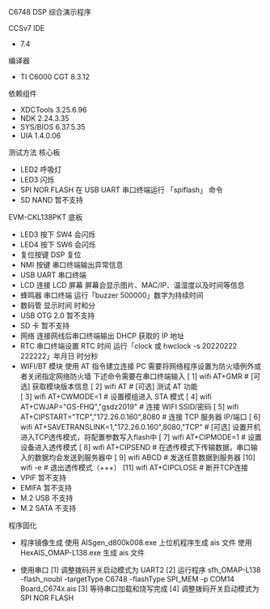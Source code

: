 C6748 DSP 综合演示程序

CCSv7 IDE
- 7.4

编译器
- TI C6000 CGT 8.3.12

依赖组件
- XDCTools 3.25.6.96
- NDK 2.24.3.35
- SYS/BIOS 6.37.5.35
- UIA 1.4.0.06

测试方法
核心板
- LED2           呼吸灯
- LED3           闪烁
- SPI NOR FLASH  在 USB UART 串口终端运行 「spiflash」 命令
- SD NAND        暂不支持

EVM-CKL138PKT 底板
- LED3           按下 SW4 会闪烁
- LED4           按下 SW6 会闪烁
- 复位按键       DSP 复位
- NMI 按键       串口终端输出异常信息
- USB UART       串口终端
- LCD 连接       LCD 屏幕 屏幕会显示图片、MAC/IP、温湿度以及时间等信息
- 蜂鸣器         串口终端 运行「buzzer 500000」数字为持续时间
- 数码管         显示时间 时和分
- USB OTG 2.0    暂不支持
- SD 卡          暂不支持
- 网络           连接网线后串口终端输出 DHCP 获取的 IP 地址
- RTC            串口终端设置 RTC 时间 运行「clock 或 hwclock -s 20220222 222222」年月日 时分秒
- WIFI/BT 模块   使用 AT 指令建立连接 PC 需要将网络程序设置为防火墙例外或者关闭指定网络防火墙
                 下述命令需要在串口终端输入
                 [ 1] wifi AT+GMR                                       # [可选] 获取模块版本信息
                 [ 2] wifi AT                                           # [可选] 测试 AT 功能                                            
                 [ 3] wifi AT+CWMODE=1                                  # 设置模组进入 STA 模式
                 [ 4] wifi AT+CWJAP="GS-FHQ","gsdz2019"                 # 连接 WIFI SSID/密码
                 [ 5] wifi AT+CIPSTART="TCP","172.26.0.160",8080        # 连接 TCP 服务器 IP/端口
                 [ 6] wifi AT+SAVETRANSLINK=1,"172.26.0.160",8080,"TCP" # [可选] 设置开机进入TCP透传模式，将配置参数写入flash中
                 [ 7] wifi AT+CIPMODE=1                                 # 设置设备进入透传模式
                 [ 8] wifi AT+CIPSEND                                   # 在透传模式下传输数据，串口输入的数据均会发送到服务器中
                 [ 9] wifi ABCD                                         # 发送任意数据到服务器
                 [10] wifi -e                                           # 退出透传模式（+++）
                 [11] wifi AT+CIPCLOSE                                  # 断开TCP连接
- VPIF           暂不支持
- EMIFA          暂不支持
- M.2 USB        不支持
- M.2 SATA       不支持

程序固化
- 程序镜像生成   使用 AISgen_d800k008.exe 上位机程序生成 ais 文件
                 使用 HexAIS_OMAP-L138.exe 生成 ais 文件

- 使用串口       [1] 调整拨码开关启动模式为 UART2
                 [2] 运行程序 sfh_OMAP-L138 -flash_noubl -targetType C6748 -flashType SPI_MEM -p COM14 Board_C674x.ais
			     [3] 等待串口加载和烧写完成
			     [4] 调整拨码开关启动模式为 SPI NOR FLASH